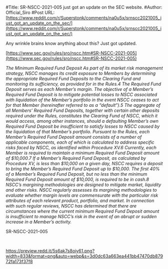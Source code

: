 #Title: SR-NSCC-2021-005 just got an update on the SEC website.
#Author: Official_Siro
#Post URL: [https://www.reddit.com/r/Superstonk/comments/na0u5x/srnscc2021005_just_got_an_update_on_the_sec/](https://www.reddit.com/r/Superstonk/comments/na0u5x/srnscc2021005_just_got_an_update_on_the_sec/)


Any wrinkle brains know anything about this? Just got updated.  


[https://www.sec.gov/rules/sro/nscc.htm#SR-NSCC-2021-005](https://www.sec.gov/rules/sro/nscc.htm#SR-NSCC-2021-005)  


*The Minimum Required Fund Deposit As part of its market risk management strategy, NSCC manages its credit exposure to Members by determining the appropriate Required Fund Deposits to the Clearing Fund and monitoring its sufficiency, as provided for in the Rules.4 The Required Fund Deposit serves as each Member’s margin. The objective of a Member’s Required Fund Deposit is to mitigate potential losses to NSCC associated with liquidation of the Member’s portfolio in the event NSCC ceases to act for that Member (hereinafter referred to as a “default”).5  The aggregate of all Members’ Required Fund Deposits, together with certain other deposits required under the Rules, constitutes the Clearing Fund of NSCC, which it would access, among other instances, should a  defaulting Member’s own Required Fund Deposit be insufficient to satisfy losses to NSCC caused by the liquidation of that Member’s portfolio. Pursuant to the Rules, each Member’s Required Fund Deposit amount consists of a number of applicable components, each of which is calculated to address specific risks faced by NSCC, as identified within Procedure XV.6  Currently, each Member is required to maintain a minimum Required Fund Deposit amount of $10,000.7  If a Member’s Required Fund Deposit, as calculated by Procedure XV, is less than $10,000 on a given day, NSCC requires a deposit to bring the Member’s Required Fund Deposit up to $10,000. The first 40% of a Member’s Required Fund Deposit, but no less than the minimum Required Fund Deposit amount of $10,000, is required to be in cash.8 NSCC’s margining methodologies are designed to mitigate market, liquidity and other risks. NSCC regularly assesses its margining methodologies to evaluate whether margin levels are commensurate with the particular risk attributes of each relevant product, portfolio, and market. In connection with such regular reviews, NSCC has determined that there are circumstances where the current minimum Required Fund Deposit amount is insufficient to manage NSCC’s risk in the event of an abrupt or sudden increase in a Member’s activity.* 

SR-NSCC-2021-005

&#x200B;

https://preview.redd.it/5s6ak7s8oiy61.png?width=833&format=png&auto=webp&s=3d0dc63a663ea441bb47470db87972fa173f37f8